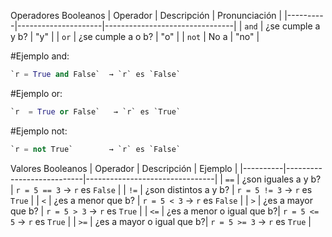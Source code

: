 Operadores Booleanos 
| Operador | Descripción         | Pronunciación                        |
|----------|---------------------|--------------------------------|
| `and`    | ¿se cumple a y b?   | "y" |
| `or`     | ¿se cumple a o b?   | "o" |
| `not`    | No a                | "no" |

#Ejemplo and:
```python
`r = True and False`  → `r` es `False`
```

#Ejemplo or:
```python
`r  = True or False`   → `r` es `True`  
```

#Ejemplo not:
```python
`r = not True`        → `r` es `False`
```

Valores Booleanos 
| Operador | Descripción               | Ejemplo                        |
|----------|---------------------------|--------------------------------|
| `==`     | ¿son iguales a y b?       | `r = 5 == 3`  → `r` es `False` |
| `!=`     | ¿son distintos a y b?     | `r = 5 != 3`  → `r` es `True`  |
| `<`      | ¿es a menor que b?        | `r = 5 < 3`   → `r` es `False` |
| `>`      | ¿es a mayor que b?        | `r = 5 > 3`   → `r` es `True`  |
| `<=`     | ¿es a menor o igual que b?| `r = 5 <= 5`  → `r` es `True`  |
| `>=`     | ¿es a mayor o igual que b?| `r = 5 >= 3`  → `r` es `True`  |